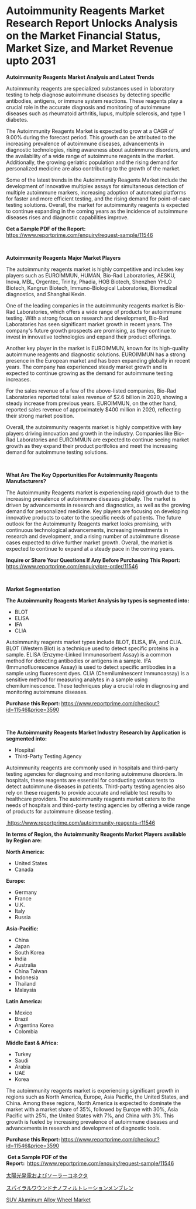 <p><h1>Autoimmunity Reagents Market Research Report Unlocks Analysis on the Market Financial Status, Market Size, and Market Revenue upto 2031</h1></p><p><strong>Autoimmunity Reagents Market Analysis and Latest Trends</strong></p>
<p><p>Autoimmunity reagents are specialized substances used in laboratory testing to help diagnose autoimmune diseases by detecting specific antibodies, antigens, or immune system reactions. These reagents play a crucial role in the accurate diagnosis and monitoring of autoimmune diseases such as rheumatoid arthritis, lupus, multiple sclerosis, and type 1 diabetes.</p><p>The Autoimmunity Reagents Market is expected to grow at a CAGR of 9.00% during the forecast period. This growth can be attributed to the increasing prevalence of autoimmune diseases, advancements in diagnostic technologies, rising awareness about autoimmune disorders, and the availability of a wide range of autoimmune reagents in the market. Additionally, the growing geriatric population and the rising demand for personalized medicine are also contributing to the growth of the market.</p><p>Some of the latest trends in the Autoimmunity Reagents Market include the development of innovative multiplex assays for simultaneous detection of multiple autoimmune markers, increasing adoption of automated platforms for faster and more efficient testing, and the rising demand for point-of-care testing solutions. Overall, the market for autoimmunity reagents is expected to continue expanding in the coming years as the incidence of autoimmune diseases rises and diagnostic capabilities improve.</p></p>
<p><strong>Get a Sample PDF of the Report:&nbsp;</strong> <a href="https://www.reportprime.com/enquiry/request-sample/11546">https://www.reportprime.com/enquiry/request-sample/11546</a></p>
<p>&nbsp;</p>
<p><strong>Autoimmunity Reagents Major Market Players</strong></p>
<p><p>The autoimmunity reagents market is highly competitive and includes key players such as EUROIMMUN, HUMAN, Bio-Rad Laboratories, AESKU, Inova, MBL, Orgentec, Trinity, Phadia, HOB Biotech, Shenzhen YHLO Biotech, Kangrun Biotech, Immuno-Biological Laboratories, Biomedical diagnostics, and Shanghai Kexin.</p><p>One of the leading companies in the autoimmunity reagents market is Bio-Rad Laboratories, which offers a wide range of products for autoimmune testing. With a strong focus on research and development, Bio-Rad Laboratories has seen significant market growth in recent years. The company's future growth prospects are promising, as they continue to invest in innovative technologies and expand their product offerings.</p><p>Another key player in the market is EUROIMMUN, known for its high-quality autoimmune reagents and diagnostic solutions. EUROIMMUN has a strong presence in the European market and has been expanding globally in recent years. The company has experienced steady market growth and is expected to continue growing as the demand for autoimmune testing increases.</p><p>For the sales revenue of a few of the above-listed companies, Bio-Rad Laboratories reported total sales revenue of $2.6 billion in 2020, showing a steady increase from previous years. EUROIMMUN, on the other hand, reported sales revenue of approximately $400 million in 2020, reflecting their strong market position.</p><p>Overall, the autoimmunity reagents market is highly competitive with key players driving innovation and growth in the industry. Companies like Bio-Rad Laboratories and EUROIMMUN are expected to continue seeing market growth as they expand their product portfolios and meet the increasing demand for autoimmune testing solutions.</p></p>
<p>&nbsp;</p>
<p><strong>What Are The Key Opportunities For Autoimmunity Reagents Manufacturers?</strong></p>
<p><p>The Autoimmunity Reagents market is experiencing rapid growth due to the increasing prevalence of autoimmune diseases globally. The market is driven by advancements in research and diagnostics, as well as the growing demand for personalized medicine. Key players are focusing on developing innovative products to cater to the specific needs of patients. The future outlook for the Autoimmunity Reagents market looks promising, with continuous technological advancements, increasing investments in research and development, and a rising number of autoimmune disease cases expected to drive further market growth. Overall, the market is expected to continue to expand at a steady pace in the coming years.</p></p>
<p><strong>Inquire or Share Your Questions If Any Before Purchasing This Report:</strong> <a href="https://www.reportprime.com/enquiry/pre-order/11546">https://www.reportprime.com/enquiry/pre-order/11546</a></p>
<p>&nbsp;</p>
<p><strong>Market Segmentation</strong></p>
<p><strong>The Autoimmunity Reagents Market Analysis by types is segmented into:</strong></p>
<p><ul><li>BLOT</li><li>ELISA</li><li>IFA</li><li>CLIA</li></ul></p>
<p><p>Autoimmunity reagents market types include BLOT, ELISA, IFA, and CLIA. BLOT (Western Blot) is a technique used to detect specific proteins in a sample. ELISA (Enzyme-Linked Immunosorbent Assay) is a common method for detecting antibodies or antigens in a sample. IFA (Immunofluorescence Assay) is used to detect specific antibodies in a sample using fluorescent dyes. CLIA (Chemiluminescent Immunoassay) is a sensitive method for measuring analytes in a sample using chemiluminescence. These techniques play a crucial role in diagnosing and monitoring autoimmune diseases.</p></p>
<p><strong>Purchase this Report:&nbsp;</strong><a href="https://www.reportprime.com/checkout?id=11546&price=3590">https://www.reportprime.com/checkout?id=11546&price=3590</a></p>
<p>&nbsp;</p>
<p><strong>The Autoimmunity Reagents Market Industry Research by Application is segmented into:</strong></p>
<p><ul><li>Hospital</li><li>Third-Party Testing Agency</li></ul></p>
<p><p>Autoimmunity reagents are commonly used in hospitals and third-party testing agencies for diagnosing and monitoring autoimmune disorders. In hospitals, these reagents are essential for conducting various tests to detect autoimmune diseases in patients. Third-party testing agencies also rely on these reagents to provide accurate and reliable test results to healthcare providers. The autoimmunity reagents market caters to the needs of hospitals and third-party testing agencies by offering a wide range of products for autoimmune disease testing.</p></p>
<p><a href="https://www.reportprime.com/autoimmunity-reagents-r11546">&nbsp;https://www.reportprime.com/autoimmunity-reagents-r11546</a></p>
<p><strong>In terms of Region, the Autoimmunity Reagents Market Players available by Region are:</strong></p>
<p>
    <p> <strong> North America: </strong>
        <ul>
            <li>United States</li>
            <li>Canada</li>
        </ul>
        </p> 
    <p> <strong> Europe: </strong>
        <ul>
            <li>Germany</li>
            <li>France</li>
            <li>U.K.</li>
            <li>Italy</li>
            <li>Russia</li>
        </ul>
        </p> 
    <p> <strong> Asia-Pacific: </strong>
        <ul>
            <li>China</li>
            <li>Japan</li>
            <li>South Korea</li>
            <li>India</li>
            <li>Australia</li>
            <li>China Taiwan</li>
            <li>Indonesia</li>
            <li>Thailand</li>
            <li>Malaysia</li>
        </ul>
        </p> 
    <p> <strong> Latin America: </strong>
        <ul>
            <li>Mexico</li>
            <li>Brazil</li>
            <li>Argentina Korea</li>
            <li>Colombia</li>
        </ul>
        </p> 
    <p> <strong> Middle East & Africa: </strong>
        <ul>
            <li>Turkey</li>
            <li>Saudi</li>
            <li>Arabia</li>
            <li>UAE</li>
            <li>Korea</li>
        </ul>
    </p>
    </p>
<p><p>The autoimmunity reagents market is experiencing significant growth in regions such as North America, Europe, Asia Pacific, the United States, and China. Among these regions, North America is expected to dominate the market with a market share of 35%, followed by Europe with 30%, Asia Pacific with 25%, the United States with 7%, and China with 3%. This growth is fueled by increasing prevalence of autoimmune diseases and advancements in research and development of diagnostic tools.</p></p>
<p><strong>Purchase this Report: </strong><a href="https://www.reportprime.com/checkout?id=11546&price=3590">https://www.reportprime.com/checkout?id=11546&price=3590</a></p>
<p>&nbsp;<strong>Get a Sample PDF of the Report:&nbsp;&nbsp;</strong><a href="https://www.reportprime.com/enquiry/request-sample/11546">https://www.reportprime.com/enquiry/request-sample/11546</a></p>
<p><strong></strong></p>
<p><p><a href="https://github.com/LeoraEber/Market-Research-Report-List-1/blob/main/935399482959.md">太陽光発電およびソーラーコネクタ</a></p><p><a href="https://github.com/tubbs463/Market-Research-Report-List-1/blob/main/993948282958.md">スパイラルワウンドナノフィルトレーションメンブレン</a></p><p><a href="https://view.publitas.com/reportprime-1/suv-aluminum-alloy-wheel-market-share-evolution-and-market-growth-trends-2024-2031/">SUV Aluminum Alloy Wheel Market</a></p></p>